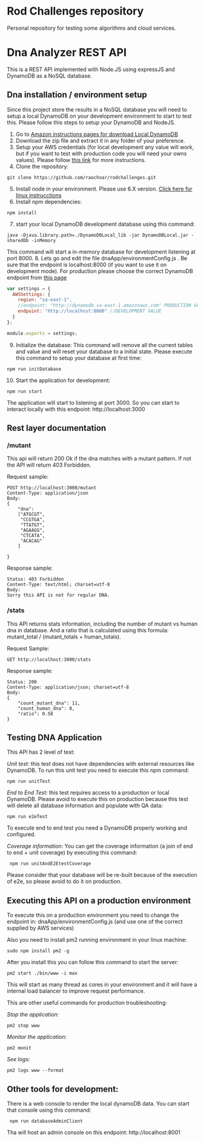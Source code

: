 # Rod Challenges repository
Personal repository for testing some algorithms and cloud services.

# Dna Analyzer REST API
This is a REST API implemented with Node.JS using expressJS and DynamoDB as a NoSQL database.

## Dna installation / environment setup

Since this project store the results in a NoSQL database you will need to setup a local DynamoDB on your development environment to start to test this.
Please follow this steps to setup your DynamoDB and NodeJS.

1. Go to [Amazon instructions pages for download Local DynamoDB](https://docs.aws.amazon.com/amazondynamodb/latest/developerguide/DynamoDBLocal.html)
2. Download the zip file and extract it in any folder of your preference.
3. Setup your AWS credentials (for local development any value will work, but if you want to test with production code you will need your owns values). Please follow [this link](https://docs.aws.amazon.com/cli/latest/userguide/cli-config-files.html) for more instructions.
4. Clone the repository:
```
git clone https://github.com/raochoar/rodchallenges.git
```
5. Install node in your environment. Please use 6.X version. [Click here for linux instrucctions](https://nodesource.com/blog/installing-node-js-tutorial-ubuntu/)
6. Install npm dependencies:
```
npm install
```
7. start your local DynamoDB development database using this command:
```
java -Djava.library.path=./DynamoDBLocal_lib -jar DynamoDBLocal.jar -sharedDb -inMemory 
```
This command will start a in-memory database for development listening at port 8000.
8. Lets go and edit the file dnaApp/environmentConfig.js . Be sure that the endpoint is localhost:8000 (if you want to use it on development mode). For production please choose the correct DynamoDB endpoint from [this page](https://docs.aws.amazon.com/general/latest/gr/rande.html)
 ```javascript
 var settings = {
   AWSSettings: {
     region: "sa-east-1",
     //endpoint: "http://dynamodb.sa-east-1.amazonaws.com" PRODUCTION VALUE FOR LATIN AMERICA
     endpoint: "http://localhost:8000" //DEVELOPMENT VALUE
   }
 };
 
 module.exports = settings;
 ```
 9. Initialize the database: This command will remove all the current tables and value and will reset your database to a initial state. Please execute this command to setup your database at first time:
```
npm run initDatabase
```
 10. Start the application for development:
```
npm run start
```
The application will start to listening at port 3000. So you can start to interact locally with this endpoint: http://localhost:3000

## Rest layer documentation
### /mutant
This api will return 200 Ok if the dna matches with a mutant pattern. If not the API will return 403 Forbidden.

Request sample:
```
POST http://localhost:3000/mutant
Content-Type: application/json
Body:
{
	"dna":
	["ATGCGT",
	 "CCGTGA",
	 "TTATGT",
	 "AGAAGG",
	 "CTCATA",
	 "ACACAG"
	]	

}
```
Response sample:
```
Status: 403 Forbidden
Content-Type: text/html; charset=utf-8
Body:
Sorry this API is not for regular DNA.
```
### /stats 
This API returns stats information, including the number of mutant vs human dna in database. And a ratio that is calculated using this formula: mutant_total / (mutant_totals + human_totals).

Request Sample:
```
GET http://localhost:3000/stats
```

Response sample:
```
Status: 200
Content-Type: application/json; charset=utf-8
Body:
{
    "count_mutant_dna": 11,
    "count_human_dna": 8,
    "ratio": 0.58
}
```

## Testing DNA Application
This API has 2 level of test:

*Unit test*: this test does not have dependencies with external resources like DynamoDB. To run this unit test you need to execute this npm command:
```
npm run unitTest
```

*End to End Test*: this test requires access to a production or local DynamoDB. Please avoid to execute this on production because this test will delete all database information and populate with QA data:
```
npm run e2eTest
```
To execute end to end test you need a DynamoDB properly working and configured.

*Coverage information*:
You can get the coverage information (a join of end to end + unit coverage) by executing this command:
```
 npm run unitAndE2EtestCoverage
 ```
 Please consider that your database will be re-built because of the execution of e2e, so please avoid to do it on production.
 
 ## Executing this API on a production environment
 To execute this on a production environment you need to change the endpoint in: dnaApp/environmentConfig.js (and use one of the correct supplied by AWS services)
 
 Also you need to install pm2 running environment in your linux machine:
 ```
 sudo npm install pm2 -g
 ```
 
 After you install this you can follow this command to start the server:
```
pm2 start ./bin/www -i max
 ```
 This will start as many thread as cores in your environment and it will have a internal load balancer to improve request performance.
 
 This are other useful commands for production troubleshooting:
 
 *Stop the application:*
 ```
 pm2 stop www
 ```
 
 *Monitor the application:*
  ```
  pm2 monit
  ```

*See logs:*
  ```
  pm2 logs www --format
  ```

## Other tools for development:
There is a web console to render the local dynamoDB data. You can start that console using this command:
```
 npm run databaseAdminClient
 ```
Tha will host an admin console on this endpoint: http://localhost:8001
